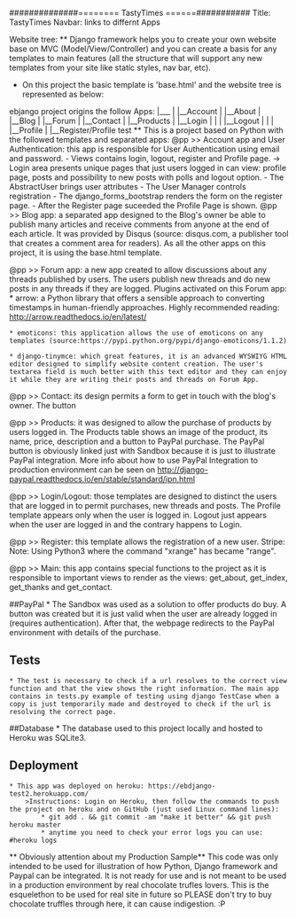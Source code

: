 ##############======== TastyTimes ======###########
Title: TastyTimes
Navbar: links to differnt Apps

Website tree:
   ** Django framework helps you to create your own website base on MVC (Model/View/Controller) and you can create a basis for any templates to main features (all the structure that will support any new templates from your site like static styles, nav bar, etc).
   * On this project the basic template is 'base.html' and the website tree is represented as below:

ebjango project origins the follow Apps:
   	  |___
   	      |
	   	  |__Account
	   	  |
	   	  |__About
	   	  |
	   	  |__Blog
	   	  |
	   	  |__Forum
	   	  |
	   	  |__Contact
	   	  |
	   	  |__Products
	   	  |
	   	  |__Login
	   	  |		|
	   	  |		|__Logout
	   	  |		|
	   	  |		|__Profile
	   	  |
	   	  |__Register/Profile
test
** This is a project based on Python with the followed templates and separated apps:
@pp >> Account app and User Authentication: this app is responsible for User Authentication using email and password.
	- Views contains login, logout, register and Profile page.
		-> Login area presents unique pages that just users logged in can view: profile page, posts and possibility to new posts with polls and logout option.
	- The AbstractUser brings user attributes
	- The User Manager controls registration
	- The django_forms_bootstrap renders the form on the register page. 
	- After the Register page suceeded the Profile Page is shown.
@pp >> Blog app: a separated app designed to the Blog's owner be able to publish many articles and receive comments from anyone at the end of each article. It was provided by Disqus (source: disqus.com, a publisher tool that creates a comment area for readers).
As all the other apps on this project, it is using the base.html template. 

@pp >> Forum app: a new app created to allow discussions about any threads published by users. The users publish new threads and do new posts in any threads if they are logged.
Plugins activated on this Forum app:
    * arrow: a Python library that offers a sensible approach to converting timestamps in human-friendly approaches. Highly recommended reading: http://arrow.readthedocs.io/en/latest/

    * emoticons: this application allows the use of emoticons on any templates (source:https://pypi.python.org/pypi/django-emoticons/1.1.2)

    * django-tinymce: which great features, it is an advanced WYSWIYG HTML editor designed to simplify website content creation. The user's textarea field is much better with this text editor and they can enjoy it while they are writing their posts and threads on Forum App.

@pp >> Contact: its design permits a form to get in touch with the blog's owner. The button 

@pp >> Products: it was designed to allow the purchase of products by users logged in. The Products table shows an image of the product, its name, price, description and a button to PayPal purchase.
The PayPal button is obviously linked just with Sandbox because it is just to illustrate PayPal integration. More info about how to use PayPal Integration to production environment can be seen on http://django-paypal.readthedocs.io/en/stable/standard/ipn.html

@pp >> Login/Logout: those templates are designed to distinct the users that are logged in to permit purchases, new threads and posts. The Profile template appears only when the user is logged in. Logout just appears when the user are logged in and the contrary happens to Login.

@pp >> Register: this template allows the registration of a new user. Stripe: 
Note: Using Python3 where the command "xrange" has became "range".

@pp >> Main: this app contains special functions to the project as it is responsible to important views to render as the views: get_about, get_index, get_thanks and get_contact.

##PayPal
	* The Sandbox was used as a solution to offer products do buy. A button was created but it is just valid when the user are already logged in (requires authentication). After that, the webpage redirects to the PayPal environment with details of the purchase.

## Tests ##
	* The test is necessary to check if a url resolves to the correct view function and that the view shows the right information. The main app contains in tests.py example of testing using django TestCase when a copy is just temporarily made and destroyed to check if the url is resolving the correct page.

##Database
	* The database used to this project locally and hosted to Heroku was SQLite3.

## Deployment ##
	* This app was deployed on heroku: https://ebdjango-test2.herokuapp.com/
		>Instructions: Login on Heroku, then follow the commands to push the project on heroku and on GitHub (just used Linux command lines):
			* git add . && git commit -am "make it better" && git push heroku master
			* anytime you need to check your error logs you can use: #heroku logs

** Obviously attention about my Production Sample**
This code was only intended to be used for illustration of how Python, Django framework and Paypal can be integrated. It is not ready for use and is not meant to be used in a production environment by real chocolate trufles lovers. This is the esquelethon to be used for real site in future so PLEASE don't try to buy chocolate truffles through here, it can cause indigestion. :P
